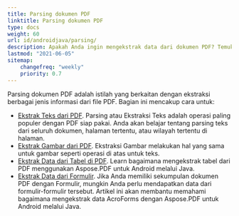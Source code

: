 ```yaml
---
title: Parsing dokumen PDF 
linktitle: Parsing dokumen PDF
type: docs
weight: 60
url: id/androidjava/parsing/
description: Apakah Anda ingin mengekstrak data dari dokumen PDF? Temukan berbagai metode ekstraksi data PDF dengan Aspose.PDF untuk Android via Java
lastmod: "2021-06-05"
sitemap:
    changefreq: "weekly"
    priority: 0.7
---
```


Parsing dokumen PDF adalah istilah yang berkaitan dengan ekstraksi berbagai jenis informasi dari file PDF. Bagian ini mencakup cara untuk:

- [Ekstrak Teks dari PDF](/pdf/androidjava/extract-text-from-pdf/). Parsing atau Ekstraksi Teks adalah operasi paling populer dengan PDF siap pakai. Anda akan belajar tentang parsing teks dari seluruh dokumen, halaman tertentu, atau wilayah tertentu di halaman.
- [Ekstrak Gambar dari PDF](/pdf/androidjava/extract-images-from-the-pdf-file/). Ekstraksi Gambar melakukan hal yang sama untuk gambar seperti operasi di atas untuk teks.
- [Ekstrak Data dari Tabel di PDF](/pdf/androidjava/extract-data-from-table-in-pdf/).
 Learn bagaimana mengekstrak tabel dari PDF menggunakan Aspose.PDF untuk Android melalui Java.
- [Ekstrak Data dari Formulir](/pdf/androidjava/extract-data-from-acroform/). Jika Anda memiliki sekumpulan dokumen PDF dengan Formulir, mungkin Anda perlu mendapatkan data dari formulir-formulir tersebut. Artikel ini akan membantu memahami bagaimana mengekstrak data AcroForms dengan Aspose.PDF untuk Android melalui Java.